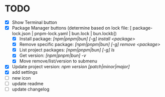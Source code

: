 # TODO

- [x] Show Terminal button
- [x] Package Manager buttons (determine based on lock file: [ package-lock.json | pnpm-lock.yaml | bun.lock | bun.lockb])
  - [x] Install package: *[npm|pnpm|bun] [-g] install \<package\>*
  - [x] Remove specific package: *[npm|pnpm|bun] [-g] remove \<package\>*
  - [x] List project packages: *[npm|pnpm|bun] [-g] ls*
  - [x] Get version: *[npm|pnpm|bun] -v*
  - [x] Move remove/list/version to submenu
- [x] Update project version: *npm version [patch|minor|major]*
- [x] add settings
- [ ] new icon
- [ ] update readme
- [ ] update changelog